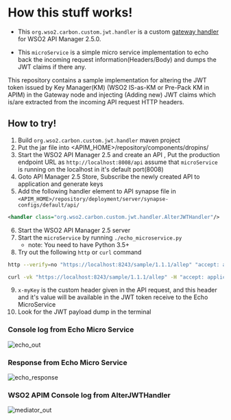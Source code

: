 # How this stuff works!

- This `org.wso2.carbon.custom.jwt.handler` is a custom [gateway handler](https://docs.wso2.com/display/AM250/Writing+Custom+Handlers) for WSO2 API Manager 2.5.0.

- This `microService` is a simple micro service implementation to echo back the incoming request information(Headers/Body) and dumps the JWT claims if there any.

This repository contains a sample implementation for altering the JWT token issued by Key Manager(KM) (WSO2 IS-as-KM or Pre-Pack KM in APIM) in the Gateway node and injecting (Adding new) JWT claims which is/are extracted from the incoming API request HTTP headers.

## How to try!

1. Build `org.wso2.carbon.custom.jwt.handler` maven project
2. Put the jar file into <APIM_HOME>/repository/components/dropins/
3. Start the WSO2 API Manager 2.5 and create an API , Put the production endpoint URL as `http://localhost:8008/api` assume that `microService` is running on the localhost in it's default port(8008)
4. Goto API Manager 2.5 Store, Subscribe the newly created API to application and generate keys
5. Add the following handler element to API synapse file in `<APIM_HOME>/repository/deployment/server/synapse-configs/default/api/`
```xml
<handler class="org.wso2.carbon.custom.jwt.handler.AlterJWTHandler"/>
```
6. Start the WSO2 API Manager 2.5 server
7. Start the `microService` by running `./echo_microservice.py`
   * note: You need to have Python 3.5+
8. Try out the following `http` or `curl` command
```bash
http --verify=no "https://localhost:8243/sample/1.1.1/allep" "accept: application/json"  "Authorization: Bearer 7bf6fe85-b61f-30f2-85d7-de535785b96b" "x-myKey: gFqxSTuvRdIuhMr8pO57Vcz0OMAa"
```

```bash
curl -vk "https://localhost:8243/sample/1.1.1/allep" -H "accept: application/json"  -H "Authorization: Bearer 7bf6fe85-b61f-30f2-85d7-de535785b96b" -H "x-myKey: gFqxSTuvRdIuhMr8pO57Vcz0OMAa"
```

9. `x-myKey` is the custom header given in the API request, and this header and it's value will be available in the JWT token receive to the Echo MicroService
10. Look for the JWT payload dump in the terminal

### Console log from Echo Micro Service
![echo_out](https://user-images.githubusercontent.com/3313885/45425477-1c9b2480-b6b7-11e8-90b6-ec186989634e.png)

### Response from Echo Micro Service
![echo_response](https://user-images.githubusercontent.com/3313885/45425478-1c9b2480-b6b7-11e8-8131-5b6047e018e6.png)

### WSO2 APIM Console log from AlterJWTHandler
![mediator_out](https://user-images.githubusercontent.com/3313885/45425479-1c9b2480-b6b7-11e8-907d-5496c621280a.png)


